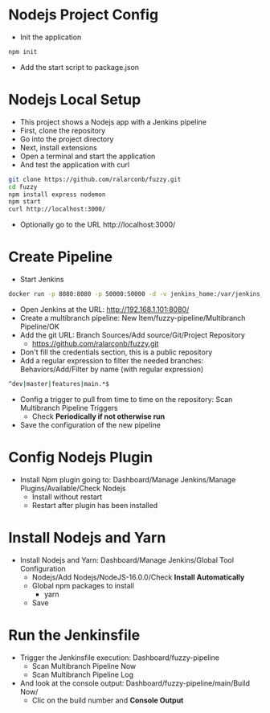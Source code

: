 # Nodejs Project Config
- Init the application
```sh
npm init
```
- Add the start script to package.json
# Nodejs Local Setup
- This project shows a Nodejs app with a Jenkins pipeline
- First, clone the repository
- Go into the project directory
- Next, install extensions
- Open a terminal and start the application
- And test the application with curl
```sh
git clone https://github.com/ralarconb/fuzzy.git
cd fuzzy
npm install express nodemon
npm start
curl http://localhost:3000/
```
- Optionally go to the URL http://localhost:3000/
# Create Pipeline
- Start Jenkins
```sh
docker run -p 8080:8080 -p 50000:50000 -d -v jenkins_home:/var/jenkins_home jenkins/jenkins
```
- Open Jenkins at the URL: http://192.168.1.101:8080/
- Create a multibranch pipeline: New Item/fuzzy-pipeline/Multibranch Pipeline/OK
- Add the git URL: Branch Sources/Add source/Git/Project Repository
  - https://github.com/ralarconb/fuzzy.git
- Don't fill the credentials section, this is a public repository
- Add a regular expression to filter the needed branches: Behaviors/Add/Filter by name (with regular expression)
```sh
^dev|master|features|main.*$
```
- Config a trigger to pull from time to time on the repository: Scan Multibranch Pipeline Triggers
  - Check **Periodically if not otherwise run**
- Save the configuration of the new pipeline
# Config Nodejs Plugin
- Install Npm plugin going to: Dashboard/Manage Jenkins/Manage Plugins/Available/Check Nodejs
  - Install without restart
  - Restart after plugin has been installed
# Install Nodejs and Yarn
- Install Nodejs and Yarn: Dashboard/Manage Jenkins/Global Tool Configuration
  - Nodejs/Add Nodejs/NodeJS-16.0.0/Check **Install Automatically**
  - Global npm packages to install
    - yarn 
  - Save
# Run the Jenkinsfile
- Trigger the Jenkinsfile execution: Dashboard/fuzzy-pipeline
  - Scan Multibranch Pipeline Now
  - Scan Multibranch Pipeline Log
- And look at the console output: Dashboard/fuzzy-pipeline/main/Build Now/
  - Clic on the build number and **Console Output**
